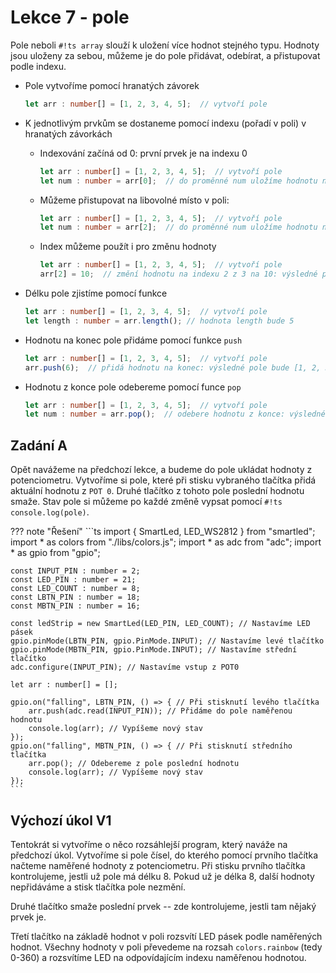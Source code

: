 # Lekce 7 - pole

Pole neboli `#!ts array` slouží k uložení více hodnot stejného typu.
Hodnoty jsou uloženy za sebou, můžeme je do pole přidávat, odebírat, a přistupovat podle indexu.

- Pole vytvoříme pomocí hranatých závorek
    ```ts
    let arr : number[] = [1, 2, 3, 4, 5];  // vytvoří pole
    ```
- K jednotlivým prvkům se dostaneme pomocí indexu (pořadí v poli) v hranatých závorkách
    - Indexování začíná od 0: první prvek je na indexu 0
        ```ts
        let arr : number[] = [1, 2, 3, 4, 5];  // vytvoří pole
        let num : number = arr[0];  // do proměnné num uložíme hodnotu na indexu 0 (tedy 1.)
        ```
    - Můžeme přistupovat na libovolné místo v poli:
        ```ts
        let arr : number[] = [1, 2, 3, 4, 5];  // vytvoří pole
        let num : number = arr[2];  // do proměnné num uložíme hodnotu na indexu 2 (tedy 3.)
        ```
    - Index můžeme použít i pro změnu hodnoty
        ```ts
        let arr : number[] = [1, 2, 3, 4, 5];  // vytvoří pole
        arr[2] = 10;  // změní hodnotu na indexu 2 z 3 na 10: výsledné pole bude [1, 2, 10, 4, 5]
        ```
- Délku pole zjistíme pomocí funkce 
    ```ts
    let arr : number[] = [1, 2, 3, 4, 5];  // vytvoří pole
    let length : number = arr.length(); // hodnota length bude 5
    ```
- Hodnotu na konec pole přidáme pomocí funkce `push`
    ```ts
    let arr : number[] = [1, 2, 3, 4, 5];  // vytvoří pole
    arr.push(6);  // přidá hodnotu na konec: výsledné pole bude [1, 2, 3, 4, 5, 6]
    ```

- Hodnotu z konce pole odebereme pomocí funce `pop`
    ```ts
    let arr : number[] = [1, 2, 3, 4, 5];  // vytvoří pole
    let num : number = arr.pop();  // odebere hodnotu z konce: výsledné pole bude [1, 2, 3, 4]
    ```

## Zadání A

Opět navážeme na předchozí lekce, a budeme do pole ukládat hodnoty z potenciometru.
Vytvoříme si pole, které při stisku vybraného tlačítka přidá aktuální hodnotu z `POT 0`.
Druhé tlačítko z tohoto pole poslední hodnotu smaže.
Stav pole si můžeme po každé změně vypsat pomocí `#!ts console.log(pole)`.

??? note "Řešení"
    ```ts
    import { SmartLed, LED_WS2812 } from "smartled";
    import * as colors from "./libs/colors.js";
    import * as adc from "adc";
    import * as gpio from "gpio";

    const INPUT_PIN : number = 2;
    const LED_PIN : number = 21;
    const LED_COUNT : number = 8;
    const LBTN_PIN : number = 18;
    const MBTN_PIN : number = 16;

    const ledStrip = new SmartLed(LED_PIN, LED_COUNT); // Nastavíme LED pásek
    gpio.pinMode(LBTN_PIN, gpio.PinMode.INPUT); // Nastavíme levé tlačítko
    gpio.pinMode(MBTN_PIN, gpio.PinMode.INPUT); // Nastavíme střední tlačítko
    adc.configure(INPUT_PIN); // Nastavíme vstup z POT0

    let arr : number[] = [];

    gpio.on("falling", LBTN_PIN, () => { // Při stisknutí levého tlačítka
        arr.push(adc.read(INPUT_PIN)); // Přidáme do pole naměřenou hodnotu
        console.log(arr); // Vypíšeme nový stav
    });
    gpio.on("falling", MBTN_PIN, () => { // Při stisknutí středního tlačítka
        arr.pop(); // Odebereme z pole poslední hodnotu
        console.log(arr); // Vypíšeme nový stav
    });
    ```

## Výchozí úkol V1

Tentokrát si vytvoříme o něco rozsáhlejší program, který naváže na předchozí úkol.
Vytvoříme si pole čísel, do kterého pomocí prvního tlačítka načteme naměřené hodnoty z potenciometru.
Při stisku prvního tlačítka kontrolujeme, jestli už pole má délku 8.
Pokud už je délka 8, další hodnoty nepřidáváme a stisk tlačítka pole nezmění.

Druhé tlačítko smaže poslední prvek -- zde kontrolujeme, jestli tam nějaký prvek je.

Třetí tlačítko na základě hodnot v poli rozsvítí LED pásek podle naměřených hodnot.
Všechny hodnoty v poli převedeme na rozsah `colors.rainbow` (tedy 0-360) a rozsvítíme LED
na odpovídajícím indexu naměřenou hodnotou.
